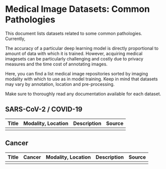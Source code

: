 # Medical Image Datasets: Common Pathologies

This document lists datasets related to some common pathologies. Currently, 



The accuracy of a particular deep learning model is directly proportional to amount of data with which it is trained. However, acquiring medical imagesets can be particularly challenging and costly due to privacy measures and the time cost of annotating images.

Here, you can find a list medical image repositories sorted by imaging modality with which to use as in model training. Keep in mind that datasets may vary by annotation, location and pre-processing.

Make sure to thoroughly read any documentation available for each dataset.

## SARS-CoV-2 / COVID-19

| Title | Modality, Location | Description | Source |
| ----- | ------------------ | ----------- | ------ |
|       |                    |             |        |

## Cancer

| Title | Cancer | Modality, Location | Description | Source |
| ----- | ------ | ------------------ | ----------- | ------ |
|       |        |                    |             |        |

